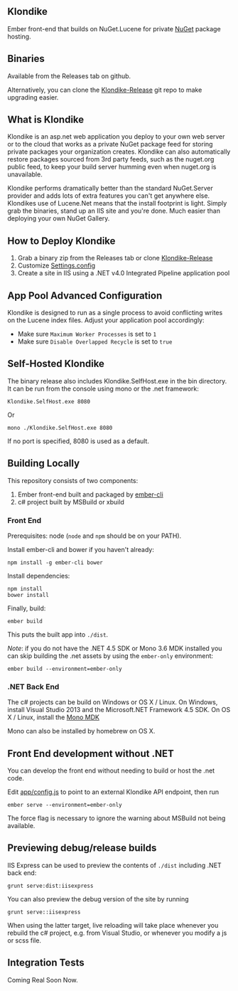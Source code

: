 ## Klondike

Ember front-end that builds on NuGet.Lucene for private [NuGet](https://www.nuget.org/) package hosting.

## Binaries

Available from the Releases tab on github.

Alternatively, you can clone the [Klondike-Release](https://github.com/themotleyfool/Klondike-Release)
git repo to make upgrading easier.

## What is Klondike

Klondike is an asp.net web application you deploy to your own web server or to the cloud
that works as a private NuGet package feed for storing private packages your organization
creates. Klondike can also automatically restore packages sourced from 3rd party feeds,
such as the nuget.org public feed, to keep your build server humming even when nuget.org
is unavailable.

Klondike performs dramatically better than the standard NuGet.Server provider and adds lots
of extra features you can't get anywhere else. Klondikes use of Lucene.Net means that the
install footprint is light. Simply grab the binaries, stand up an IIS site and you're done.
Much easier than deploying your own NuGet Gallery.

## How to Deploy Klondike

1. Grab a binary zip from the Releases tab or clone
[Klondike-Release](https://github.com/themotleyfool/Klondike-Release)
1. Customize [Settings.config](src/Klondike.WebHost/Settings.config)
1. Create a site in IIS using a .NET v4.0 Integrated Pipeline application pool

## App Pool Advanced Configuration

Klondike is designed to run as a single process to avoid conflicting writes on
the Lucene index files. Adjust your application pool accordingly:

* Make sure `Maximum Worker Processes` is set to `1`
* Make sure `Disable Overlapped Recycle` is set to `true`

## Self-Hosted Klondike

The binary release also includes Klondike.SelfHost.exe in the bin directory.
It can be run from the console using mono or the .net framework:

    Klondike.SelfHost.exe 8080

Or

    mono ./Klondike.SelfHost.exe 8080

If no port is specified, 8080 is used as a default.

## Building Locally

This repository consists of two components:

1. Ember front-end built and packaged by [ember-cli](http://www.ember-cli.com/)
1. c# project built by MSBuild or xbuild

### Front End

Prerequisites: node (`node` and `npm` should be on your PATH).

Install ember-cli and bower if you haven't already:

    npm install -g ember-cli bower

Install dependencies:

    npm install
    bower install

Finally, build:

    ember build

This puts the built app into `./dist`.

_Note_: if you do not have the .NET 4.5 SDK or Mono 3.6 MDK installed you can
skip building the .net assets by using the `ember-only` environment:

    ember build --environment=ember-only

### .NET Back End

The c# projects can be build on Windows or OS X / Linux. On Windows,
install Visual Studio 2013 and the Microsoft.NET Framework 4.5 SDK.
On OS X / Linux, install the [Mono MDK](http://www.mono-project.com/download/)

Mono can also be installed by homebrew on OS X.

## Front End development without .NET

You can develop the front end without needing to build or host the .net code.

Edit [app/config.js](app/config.js) to point to an external Klondike API endpoint,
then run

    ember serve --environment=ember-only

The force flag is necessary to ignore the warning about MSBuild not being available.

## Previewing debug/release builds

IIS Express can be used to preview the contents of `./dist` including .NET back end:

    grunt serve:dist:iisexpress

You can also preview the debug version of the site by running

    grunt serve::iisexpress

When using the latter target, live reloading will take place whenever you rebuild the
c# project, e.g. from Visual Studio, or whenever you modify a js or scss file.

## Integration Tests

Coming Real Soon Now.
